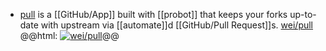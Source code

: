 - [pull](https://github.com/apps/pull) is a [[GitHub/App]] built with [[probot]] that keeps your forks up-to-date with upstream via [[automate]]d [[GitHub/Pull Request]]s.
  [wei/pull](https://github.com/wei/pull)
  @@html: <a href="https://github.com/wei/pull/"><img src="https://github-readme-stats-astronomer.vercel.app/api/pin/?username=wei&repo=pull&theme=tokyonight" alt="wei/pull"/></a>@@